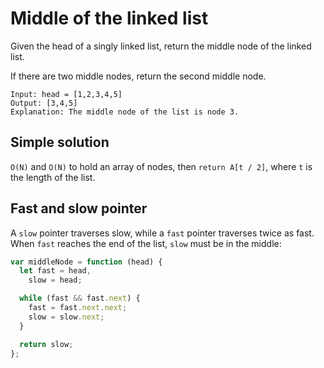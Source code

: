 # Middle of the linked list

Given the head of a singly linked list, return the middle node of the linked list.

If there are two middle nodes, return the second middle node.

```
Input: head = [1,2,3,4,5]
Output: [3,4,5]
Explanation: The middle node of the list is node 3.
```

## Simple solution

`O(N)` and `O(N)` to hold an array of nodes, then `return A[t / 2]`, where `t` is the length of the list.

## Fast and slow pointer

A `slow` pointer traverses slow, while a `fast` pointer traverses twice as fast. When `fast` reaches the end of the list, `slow` must be in the middle:

```javascript
var middleNode = function (head) {
  let fast = head,
    slow = head;

  while (fast && fast.next) {
    fast = fast.next.next;
    slow = slow.next;
  }

  return slow;
};
```
